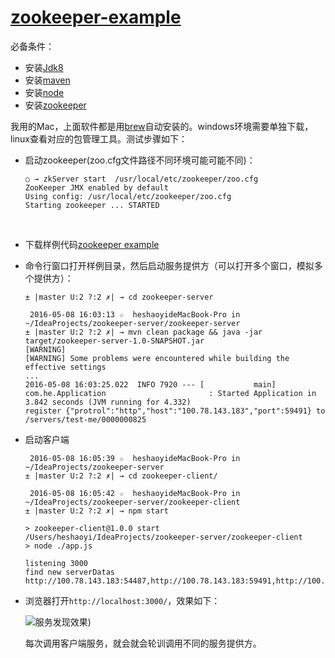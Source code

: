 # [zookeeper-example](http://shaoyihe.github.io/posts/2016/05/08/zookeeper-example.html)

必备条件：

* 安装[Jdk8](http://www.oracle.com/technetwork/java/javase/downloads/jdk8-downloads-2133151.html)
* 安装[maven](http://maven.apache.org/)
* 安装[node](https://nodejs.org/)
* 安装[zookeeper](http://zookeeper.apache.org/releases.html)

我用的Mac，上面软件都是用[brew](http://brew.sh/)自动安装的。windows环境需要单独下载，linux查看对应的包管理工具。测试步骤如下：

* 启动zookeeper(zoo.cfg文件路径不同环境可能可能不同)：

  ```
  ○ → zkServer start  /usr/local/etc/zookeeper/zoo.cfg
  ZooKeeper JMX enabled by default
  Using config: /usr/local/etc/zookeeper/zoo.cfg
  Starting zookeeper ... STARTED
  ```

  ​


* 下载样例代码[zookeeper example](https://github.com/shaoyihe/zookeeper-example)

* 命令行窗口打开样例目录，然后启动服务提供方（可以打开多个窗口，模拟多个提供方）：

  ```
  ± |master U:2 ?:2 ✗| → cd zookeeper-server

   2016-05-08 16:03:13 ☆  heshaoyideMacBook-Pro in ~/IdeaProjects/zookeeper-server/zookeeper-server
  ± |master U:2 ?:2 ✗| → mvn clean package && java -jar target/zookeeper-server-1.0-SNAPSHOT.jar
  [WARNING]
  [WARNING] Some problems were encountered while building the effective settings
  ...
  2016-05-08 16:03:25.022  INFO 7920 --- [           main] com.he.Application                       : Started Application in 3.842 seconds (JVM running for 4.332)
  register {"protrol":"http","host":"100.78.143.183","port":59491} to /servers/test-me/0000000825
  ```


* 启动客户端

  ```
   2016-05-08 16:05:39 ☆  heshaoyideMacBook-Pro in ~/IdeaProjects/zookeeper-server
  ± |master U:2 ?:2 ✗| → cd zookeeper-client/

   2016-05-08 16:05:42 ☆  heshaoyideMacBook-Pro in ~/IdeaProjects/zookeeper-server/zookeeper-client
  ± |master U:2 ?:2 ✗| → npm start

  > zookeeper-client@1.0.0 start /Users/heshaoyi/IdeaProjects/zookeeper-server/zookeeper-client
  > node ./app.js

  listening 3000
  find new serverDatas http://100.78.143.183:54487,http://100.78.143.183:59491,http://100.78.143.183:54490
  ```


* 浏览器打开`http://localhost:3000/`，效果如下：

  ![服务发现效果](http://shaoyihe.github.io/assets/images/zookeeper-example-efect.gif))

  每次调用客户端服务，就会就会轮训调用不同的服务提供方。
